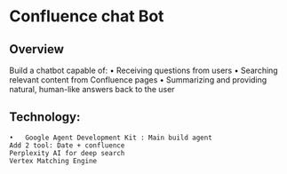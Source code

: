 # Confluence chat Bot

## Overview
Build a chatbot capable of:
	•	Receiving questions from users
	•	Searching relevant content from Confluence pages
	•	Summarizing and providing natural, human-like answers back to the user

## Technology:
    •	Google Agent Development Kit : Main build agent
    Add 2 tool: Date + confluence
    Perplexity AI for deep search
    Vertex Matching Engine


  







